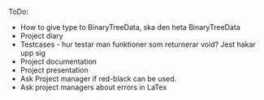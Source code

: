 ToDo:

* How to give type to BinaryTreeData, ska den heta BinaryTreeData
* Project diary
* Testcases - hur testar man funktioner som returnerar void? Jest hakar upp sig
* Project documentation
* Project presentation
* Ask Project manager if red-black can be used.
* Ask project managers about errors in LaTex
